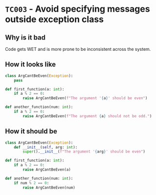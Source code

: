 # `TC003` - Avoid specifying messages outside exception class

## Why is it bad

Code gets WET and is more prone to be inconsistent across the system.

## How it looks like

```py
class ArgCantBeEven(Exception):
    pass

def first_function(a: int):
    if a % 2 == 0:
        raise ArgCantBeEven(f"The argument '{a}' should be even")

def another_function(num: int):
    if a % 2 == 0:
        raise ArgCantBeEven(f"The argument {a} should not be odd.")
```

## How it should be

```py
class ArgCantBeEven(Exception):
    def __init__(self, arg: int):
        super().__init__(f"The argument '{arg}' should be even")

def first_function(a: int):
    if a % 2 == 0:
        raise ArgCantBeEven(a)

def another_function(num: int):
    if num % 2 == 0:
        raise ArgCantBeEven(num)
```
